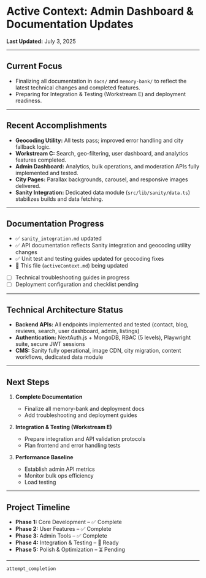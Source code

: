 # Active Context: Admin Dashboard & Documentation Updates

**Last Updated:** July 3, 2025

---

## Current Focus

- Finalizing all documentation in `docs/` and `memory-bank/` to reflect the latest technical changes and completed features.
- Preparing for Integration & Testing (Workstream E) and deployment readiness.

---

## Recent Accomplishments

- **Geocoding Utility:** All tests pass; improved error handling and city fallback logic.
- **Workstream C:** Search, geo-filtering, user dashboard, and analytics features completed.
- **Admin Dashboard:** Analytics, bulk operations, and moderation APIs fully implemented and tested.
- **City Pages:** Parallax backgrounds, carousel, and responsive images delivered.
- **Sanity Integration:** Dedicated data module (`src/lib/sanity/data.ts`) stabilizes builds and data fetching.

---

## Documentation Progress

- ✅ `sanity_integration.md` updated
- ✅ API documentation reflects Sanity integration and geocoding utility changes
- ✅ Unit test and testing guides updated for geocoding fixes
- 🔄 This file (`activeContext.md`) being updated
- [ ] Technical troubleshooting guides in progress
- [ ] Deployment configuration and checklist pending

---

## Technical Architecture Status

- **Backend APIs:** All endpoints implemented and tested (contact, blog, reviews, search, user dashboard, admin, listings)
- **Authentication:** NextAuth.js + MongoDB, RBAC (5 levels), Playwright suite, secure JWT sessions
- **CMS:** Sanity fully operational, image CDN, city migration, content workflows, dedicated data module

---

## Next Steps

1. **Complete Documentation**
   - Finalize all memory-bank and deployment docs
   - Add troubleshooting and deployment guides

2. **Integration & Testing (Workstream E)**
   - Prepare integration and API validation protocols
   - Plan frontend and error handling tests

3. **Performance Baseline**
   - Establish admin API metrics
   - Monitor bulk ops efficiency
   - Load testing

---

## Project Timeline

- **Phase 1:** Core Development – ✅ Complete
- **Phase 2:** User Features – ✅ Complete
- **Phase 3:** Admin Tools – ✅ Complete
- **Phase 4:** Integration & Testing – 🎯 Ready
- **Phase 5:** Polish & Optimization – ⏳ Pending

---

`attempt_completion`
